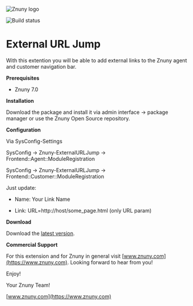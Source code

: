 ![Znuny logo](https://www.znuny.com/assets/images/logo_small.png)

![Build status](https://badge.proxy.znuny.com/Znuny4OTRS-ExternalURLJump/rel-7_0)

External URL Jump
=================
With this extention you will be able to add external links to the Znuny agent and customer navigation bar.

**Prerequisites**

- Znuny 7.0

**Installation**

Download the package and install it via admin interface -> package manager or use the Znuny Open Source repository.


**Configuration**

Via SysConfig-Settings

SysConfig -> Znuny-ExternalURLJump -> Frontend::Agent::ModuleRegistration

SysConfig -> Znuny-ExternalURLJump -> Frontend::Customer::ModuleRegistration

Just update:

* Name: Your Link Name

* Link: URL=http://host/some_page.html (only URL param)

**Download**

Download the [latest version](https://addons.znuny.com/api/addon_repos/public/2393/latest).

**Commercial Support**

For this extension and for Znuny in general visit [www.znuny.com](https://www.znuny.com). Looking forward to hear from you!

Enjoy!

Your Znuny Team!

[www.znuny.com](https://www.znuny.com)
